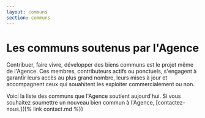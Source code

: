 ```yaml
---
layout: communs
section: communs
---
```


# Les communs soutenus par l'Agence

Contribuer, faire vivre, développer des biens communs est le projet même de l'Agence. Ces membres, contributeurs actifs ou ponctuels, s'engagent à garantir leurs accès au plus grand nombre, leurs mises à jour et accompagnent ceux qui souahitent les exploiter commercialement ou non.

Voici la liste des communs que l'Agence soutient aujourd'hui. Si vous souhaitez soumettre un nouveau bien commun à l'Agence, [contactez-nous.]({% link contact.md %})

<!--
La liste des communs est générée automatiquement par Github. Chaque communs doit être créé individuellement dans le dossier _nos_communs 
-->

